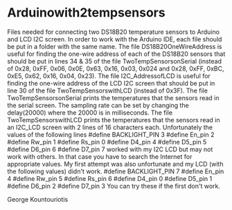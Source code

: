 # Arduinowith2tempsensors
Files needed for connecting two DS18B20 temperature sensors to Arduino and LCD I2C screen.
In order to work with the Arduino IDE, each file should be put in a folder with the same name.
The file DS18B20OneWireAddress is useful for finding the one-wire address of each of the DS18B20 sensors that should be put in lines 34 &  35 of the file TwoTempSensorsonSerial (instead of 0x28, 0xFF, 0x06, 0x0E, 0x63, 0x16, 0x03, 0x024 and 0x28, 0xFF, 0xBC, 0xE5, 0x62, 0x16, 0x04, 0x23).
The file I2C_AddressofLCD is useful for finding the one-wire address of the LCD I2C screen that should be put in line 30 of the file TwoTempSensorswithLCD (instead of 0x3F).
The file TwoTempSensorsonSerial prints the temperatures that the sensors read in the serial screen. The sampling rate can be set by changing the delay(20000) where the 20000 is in milliseconds. 
The file TwoTempSensorswithLCD prints the temperatures that the sensors read in an I2C_LCD screen with 2 lines of 16 characters each. Unfortunately the values of the following lines
#define BACKLIGHT_PIN  3
#define En_pin  2
#define Rw_pin  1
#define Rs_pin  0
#define D4_pin  4
#define D5_pin  5
#define D6_pin  6
#define D7_pin  7
worked with my I2C LCD but may not work with others. In that case you have to search the Internet for appropriate values. My first attempt was also unfortunate and my LCD (with the following values) didn't work.
#define BACKLIGHT_PIN  7
#define En_pin  4
#define Rw_pin  5
#define Rs_pin  6
#define D4_pin  0
#define D5_pin  1
#define D6_pin  2
#define D7_pin  3
You can try these if the first don't work.

George Kountouriotis
